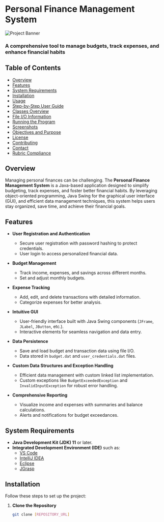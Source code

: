 # Personal Finance Management System

![Project Banner](images/banner.png)

### A comprehensive tool to manage budgets, track expenses, and enhance financial habits

## Table of Contents
- [Overview](#overview)
- [Features](#features)
- [System Requirements](#system-requirements)
- [Installation](#installation)
- [Usage](#usage)
- [Step-by-Step User Guide](#step-by-step-user-guide)
- [Classes Overview](#classes-overview)
- [File I/O Information](#file-io-information)
- [Running the Program](#running-the-program)
- [Screenshots](#screenshots)
- [Objectives and Purpose](#objectives-and-purpose)
- [License](#license)
- [Contributing](#contributing)
- [Contact](#contact)
- [Rubric Compliance](#rubric-compliance)

## Overview
Managing personal finances can be challenging. The **Personal Finance Management System** is a Java-based application designed to simplify budgeting, track expenses, and foster better financial habits. By leveraging object-oriented programming, Java Swing for the graphical user interface (GUI), and efficient data management techniques, this system helps users stay organized, save time, and achieve their financial goals.

## Features
- **User Registration and Authentication**
  - Secure user registration with password hashing to protect credentials.
  - User login to access personalized financial data.
  
- **Budget Management**
  - Track income, expenses, and savings across different months.
  - Set and adjust monthly budgets.
  
- **Expense Tracking**
  - Add, edit, and delete transactions with detailed information.
  - Categorize expenses for better analysis.
  
- **Intuitive GUI**
  - User-friendly interface built with Java Swing components (`JFrame`, `JLabel`, `JButton`, etc.).
  - Interactive elements for seamless navigation and data entry.
  
- **Data Persistence**
  - Save and load budget and transaction data using file I/O.
  - Data stored in `budget.dat` and `user_credentials.dat` files.
  
- **Custom Data Structures and Exception Handling**
  - Efficient data management with custom linked list implementation.
  - Custom exceptions like `BudgetExceededException` and `InvalidInputException` for robust error handling.
  
- **Comprehensive Reporting**
  - Visualize income and expenses with summaries and balance calculations.
  - Alerts and notifications for budget exceedances.

## System Requirements
- **Java Development Kit (JDK) 11** or later.
- **Integrated Development Environment (IDE)** such as:
  - [VS Code](https://code.visualstudio.com/)
  - [IntelliJ IDEA](https://www.jetbrains.com/idea/)
  - [Eclipse](https://www.eclipse.org/)
  - [JGrasp](https://www.jgrasp.org/)

## Installation
Follow these steps to set up the project:

1. **Clone the Repository**
   ```sh
   git clone [REPOSITORY_URL]
